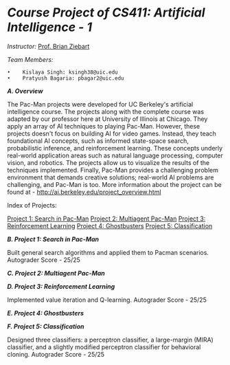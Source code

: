 _Course Project of CS411: Artificial Intelligence - 1_
======================================================================

_Instructor:_ [Prof. Brian Ziebart](https://www.cs.uic.edu/Ziebart)

_Team Members:_

    •	 Kislaya Singh: ksingh38@uic.edu
    •	 Pratyush Bagaria: pbagar2@uic.edu



_**A. Overview**_

The Pac-Man projects were developed for UC Berkeley's artificial intelligence course. The projects along with the complete course was adapted by our professor here at University of Illinois at Chicago. They apply an array of AI techniques to playing Pac-Man. However, these projects doesn't focus on building AI for video games. Instead, they teach foundational AI concepts, such as informed state-space search, probabilistic inference, and reinforcement learning. These concepts underly real-world application areas such as natural language processing, computer vision, and robotics. The projects allow us to visualize the results of the techniques implemented. Finally, Pac-Man provides a challenging problem environment that demands creative solutions; real-world AI problems are challenging, and Pac-Man is too. More information about the project can be found at - http://ai.berkeley.edu/project_overview.html 

Index of Projects:

[Project 1: Search in Pac-Man](http://ai.berkeley.edu/search.html)
[Project 2: Multiagent Pac-Man](http://ai.berkeley.edu/multiagent.html)
[Project 3: Reinforcement Learning](http://ai.berkeley.edu/reinforcement.html)
[Project 4: Ghostbusters](http://ai.berkeley.edu/tracking.html)
[Project 5: Classification](http://ai.berkeley.edu/classification.html)
    

    
_**B. Project 1: Search in Pac-Man**_

Built general search algorithms and applied them to Pacman scenarios.
Autograder Score - 25/25

_**C. Project 2: Multiagent Pac-Man**_


    
_**D. Project 3: Reinforcement Learning**_

Implemented value iteration and Q-learning.
Autograder Score - 25/25

_**E. Project 4: Ghostbusters**_



_**F. Project 5: Classification**_

Designed three classifiers: a perceptron classifier, a large-margin (MIRA) classifier, and a slightly modified perceptron classifier for behavioral cloning.
Autograder Score - 25/25
